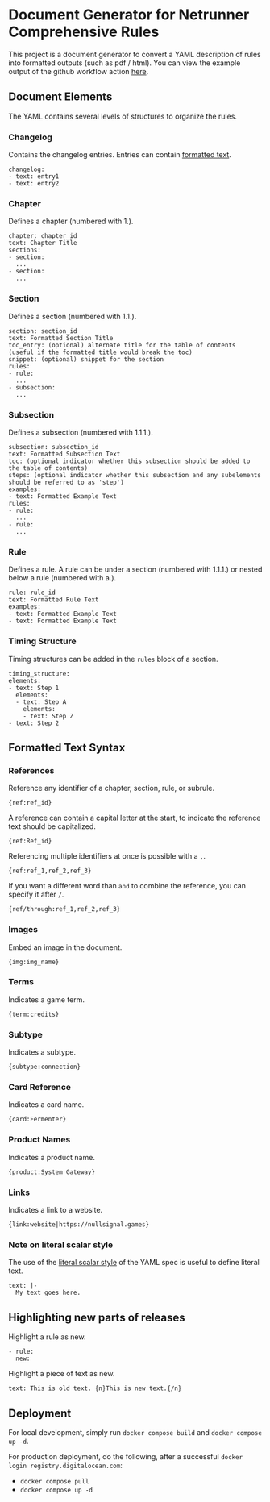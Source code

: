 # Document Generator for Netrunner Comprehensive Rules

This project is a document generator to convert a YAML description of rules into formatted outputs (such as pdf / html). You can view the example output of the github workflow action [here](https://github.com/rubenpieters/netrunner-comprehensive-rules/actions/workflows/convert.yaml).

## Document Elements

The YAML contains several levels of structures to organize the rules.

### Changelog

Contains the changelog entries. Entries can contain [formatted text](#formatted-text-syntax).

```
changelog:
- text: entry1
- text: entry2
```

### Chapter

Defines a chapter (numbered with 1.).

```
chapter: chapter_id
text: Chapter Title
sections:
- section:
  ...
- section:
  ...
```

### Section

Defines a section (numbered with 1.1.).

```
section: section_id
text: Formatted Section Title
toc_entry: (optional) alternate title for the table of contents (useful if the formatted title would break the toc)
snippet: (optional) snippet for the section
rules:
- rule:
  ...
- subsection:
  ...
```

### Subsection

Defines a subsection (numbered with 1.1.1.).

```
subsection: subsection_id
text: Formatted Subsection Text
toc: (optional indicator whether this subsection should be added to the table of contents)
steps: (optional indicator whether this subsection and any subelements should be referred to as 'step')
examples:
- text: Formatted Example Text
rules:
- rule:
  ...
- rule:
  ...
```

### Rule

Defines a rule. A rule can be under a section (numbered with 1.1.1.) or nested below a rule (numbered with a.).

```
rule: rule_id
text: Formatted Rule Text
examples:
- text: Formatted Example Text
- text: Formatted Example Text
```

### Timing Structure

Timing structures can be added in the `rules` block of a section.

```
timing_structure:
elements:
- text: Step 1
  elements:
  - text: Step A
    elements:
    - text: Step Z
- text: Step 2
```

## Formatted Text Syntax

### References

Reference any identifier of a chapter, section, rule, or subrule.

```
{ref:ref_id}
```

A reference can contain a capital letter at the start, to indicate the reference text should be capitalized.

```
{ref:Ref_id}
```

Referencing multiple identifiers at once is possible with a `,`.

```
{ref:ref_1,ref_2,ref_3}
```

If you want a different word than `and` to combine the reference, you can specify it after `/`.

```
{ref/through:ref_1,ref_2,ref_3}
```

### Images

Embed an image in the document.

```
{img:img_name}
```

### Terms

Indicates a game term.

```
{term:credits}
```

### Subtype

Indicates a subtype.

```
{subtype:connection}
```

### Card Reference

Indicates a card name.

```
{card:Fermenter}
```

### Product Names

Indicates a product name.

```
{product:System Gateway}
```

### Links

Indicates a link to a website.

```
{link:website|https://nullsignal.games}
```

### Note on literal scalar style

The use of the [literal scalar style](https://yaml.org/spec/1.2.2/#literal-style) of the YAML spec is useful to define literal text.

```
text: |-
  My text goes here.
```

## Highlighting new parts of releases

Highlight a rule as new.

```
- rule:
  new:
```

Highlight a piece of text as new.

```
text: This is old text. {n}This is new text.{/n}
```

## Deployment

For local development, simply run `docker compose build` and `docker compose up -d`.

For production deployment, do the following, after a successful `docker login registry.digitalocean.com`:
 
* `docker compose pull`
* `docker compose up -d` 
